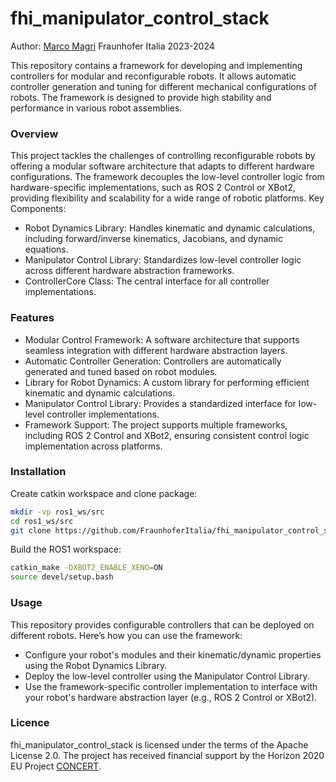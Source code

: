 # fhi_manipulator_control_stack

Author: [Marco Magri](marco.magri@fraunhofer.it) Fraunhofer Italia 2023-2024

This repository contains a framework for developing and implementing controllers for modular and reconfigurable robots. It allows automatic controller generation and tuning for different mechanical configurations of robots. The framework is designed to provide high stability and performance in various robot assemblies.

### Overview
This project tackles the challenges of controlling reconfigurable robots by offering a modular software architecture that adapts to different hardware configurations. The framework decouples the low-level controller logic from hardware-specific implementations, such as ROS 2 Control or XBot2, providing flexibility and scalability for a wide range of robotic platforms.
Key Components:
- Robot Dynamics Library: Handles kinematic and dynamic calculations, including forward/inverse kinematics, Jacobians, and dynamic equations.
- Manipulator Control Library: Standardizes low-level controller logic across different hardware abstraction frameworks.
- ControllerCore Class: The central interface for all controller implementations.

### Features
- Modular Control Framework: A software architecture that supports seamless integration with different hardware abstraction layers.
- Automatic Controller Generation: Controllers are automatically generated and tuned based on robot modules.
- Library for Robot Dynamics: A custom library for performing efficient kinematic and dynamic calculations.
- Manipulator Control Library: Provides a standardized interface for low-level controller implementations.
- Framework Support: The project supports multiple frameworks, including ROS 2 Control and XBot2, ensuring consistent control logic implementation across platforms.

### Installation
Create catkin workspace and clone package:
```bash
mkdir -vp ros1_ws/src
cd ros1_ws/src
git clone https://github.com/FraunhoferItalia/fhi_manipulator_control_stack.git --recurse-submodules
```
Build the ROS1 workspace:
```bash
catkin_make -DXBOT2_ENABLE_XENO=ON
source devel/setup.bash
```

### Usage
This repository provides configurable controllers that can be deployed on different robots. Here’s how you can use the framework:
- Configure your robot's modules and their kinematic/dynamic properties using the Robot Dynamics Library.
- Deploy the low-level controller using the Manipulator Control Library.
- Use the framework-specific controller implementation to interface with your robot's hardware abstraction layer (e.g., ROS 2 Control or XBot2).

### Licence
fhi_manipulator_control_stack is licensed under the terms of the Apache License 2.0. The project has received financial support by the Horizon 2020 EU Project [CONCERT](https://concertproject.eu/).
